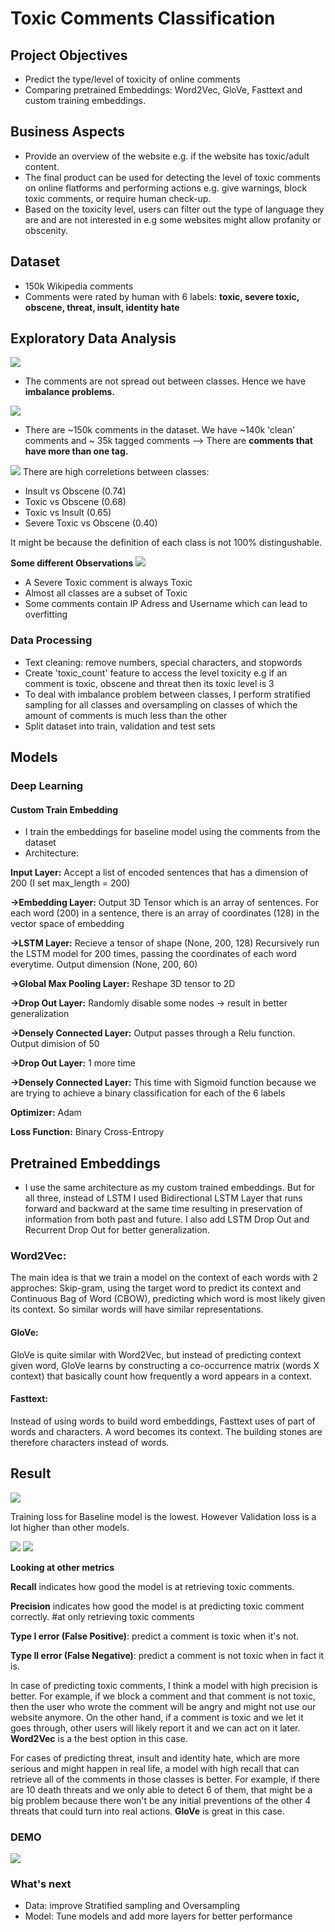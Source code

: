 # Toxic Comments Classification


## Project Objectives 
- Predict the type/level of toxicity of online comments
- Comparing pretrained Embeddings: Word2Vec, GloVe, Fasttext and custom training embeddings.

## Business Aspects
- Provide an overview of the website e.g. if the website has toxic/adult content.
- The final product can be used for detecting the level of toxic comments on online flatforms and performing actions e.g. give warnings, block toxic comments, or require human check-up.
- Based on the toxicity level, users can filter out the type of language they are and are not interested in e.g some websites might allow profanity or obscenity.


## Dataset
- 150k Wikipedia comments
- Comments were rated by human with 6 labels:  **toxic, severe toxic, obscene, threat, insult, identity hate**


## Exploratory Data Analysis
![](Images/#_comment_per_class.png)
- The comments are not spread out between classes. Hence we have **imbalance problems.**



![](Images/multiple_tag.png)
- There are ~150k comments in the dataset. We have ~140k 'clean' comments and ~ 35k tagged comments --> There are **comments that have more than one tag.**



![](Images/labels_correlation.png)
There are high correletions between classes:
   - Insult vs Obscene (0.74)
   - Toxic vs Obscene (0.68)
   - Toxic vs Insult (0.65)
   - Severe Toxic vs Obscene (0.40)
   
It might be because the definition of each class is not 100% distingushable. 

**Some different Observations**
![](Images/toxic_vs_classes.png)
 - A Severe Toxic comment is always Toxic
 - Almost all classes are a subset of Toxic
 - Some comments contain IP Adress and Username which can lead to overfitting


### Data Processing
 - Text cleaning: remove numbers, special characters, and stopwords
 - Create 'toxic_count' feature to access the level toxicity e.g if an comment is toxic, obscene and threat then its toxic level is 3
 - To deal with imbalance problem between classes, I perform stratified sampling for all classes and oversampling on classes  of which the amount of comments is much less than the other
 - Split dataset into train, validation and test sets
 
 
## Models
### Deep Learning
#### Custom Train Embedding
- I train the embeddings for baseline model using the comments from the dataset
- Architecture: 

**Input Layer:** Accept a list of encoded sentences that has a dimension of 200 (I set max_length = 200)

**->Embedding Layer:** Output 3D Tensor which is an array of sentences. For each word (200) in a sentence, there is an array of coordinates (128) in the vector space of embedding

**->LSTM Layer:** Recieve a tensor of shape (None, 200, 128) Recursively run the LSTM model for 200 times, passing the coordinates of each word everytime. Output dimension (None, 200, 60)

**->Global Max Pooling Layer:** Reshape 3D tensor to 2D

**->Drop Out Layer:** Randomly disable some nodes -> result in better generalization

**->Densely Connected Layer:** Output passes through a Relu function. Output dimision of 50

**->Drop Out Layer:** 1 more time

**->Densely Connected Layer:** This time with Sigmoid function because we are trying to achieve a binary classification for each of the 6 labels

**Optimizer:** Adam

**Loss Function:** Binary Cross-Entropy

## Pretrained Embeddings

- I use the same architecture as my custom trained embeddings. But for all three, instead of LSTM I used Bidirectional LSTM Layer that runs forward and backward at the same time resulting in preservation of information from both past and future. I also add LSTM Drop Out and Recurrent Drop Out for better generalization.

### Word2Vec:
The main idea is that we train a model on the context of each words with 2 approches: Skip-gram, using the target word to predict its context and Continuous Bag of Word (CBOW), predicting which word is most likely given its context. So similar words will have similar representations.


#### GloVe:
GloVe is quite similar with Word2Vec, but instead of predicting context given word, GloVe learns by constructing a co-occurrence matrix (words X context) that basically count how frequently a word appears in a context.


####  Fasttext:
Instead of using words to build word embeddings, Fasttext uses of part of words and characters. A word becomes its context. The building stones are therefore characters instead of words.



## Result
![](Images/training_loss.png)

Training loss for Baseline model is the lowest.
However Validation loss is a lot higher than other models.


![](Images/baseline_word2vec.png)
![](Images/glove_fasttext.png)

**Looking at other metrics**

**Recall** indicates how good the model is at retrieving toxic comments.

**Precision** indicates how good the model is at predicting toxic comment correctly. #at only retrieving toxic comments

**Type I error (False Positive)**: predict a comment is toxic when it's not.

**Type II error (False Negative)**: predict a comment is not toxic when in fact it is.

In case of predicting toxic comments, I think a model with high precision is better. For example, if we block a comment and that comment is not toxic, then the user who wrote the comment will be angry and might not use our website anymore. On the other hand, if a comment is toxic and we let it goes through, other users will likely report it and we can act on it later.
**Word2Vec** is a the best option in this case.

For cases of predicting threat, insult and identity hate, which are more serious and might happen in real life, a model with high recall that can retrieve all of the comments in those classes is better. For example, if there are 10 death threats and we only able to detect 6 of them, that might be a big problem because there won't be any initial preventions of the other 4 threats that could turn into real actions. **GloVe** is great in this case.


### DEMO

![](Images/demo.png)



### What's next
- Data: improve Stratified sampling and Oversampling
- Model: Tune models and add more layers for better performance






 
  
  


